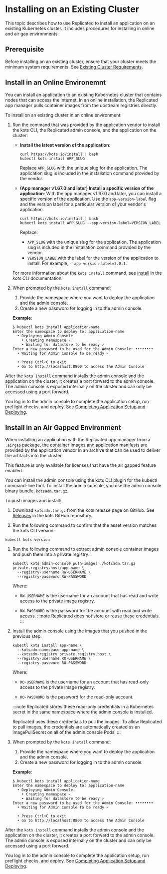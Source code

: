 # Installing on an Existing Cluster

This topic describes how to use Replicated to install an application on an existing Kubernetes cluster. It includes procedures for installing in online and air gap environments.

## Prerequisite

Before installing on an existing cluster, ensure that your cluster meets the minimum system requirements. See [Existing Cluster Requirements](installing-general-requirements#existing-cluster-requirements).

## Install in an Online Environemnt

You can install an application to an existing Kubernetes cluster that contains nodes that can access the internet.
In an online installation, the Replicated app manager pulls container images from the upstream registries directly.

To install on an existing cluster in an online environment:

1. Run the command that was provided by the application vendor to install the kots CLI, the Replicated admin console, and the application on the cluster:

   * **Install the latest version of the application**:

      ```shell
      curl https://kots.io/install | bash
      kubectl kots install APP_SLUG
      ```
      Replace `APP_SLUG` with the unique slug for the application. The application slug is included in the installation command provided by the vendor.

   * **(App manager v1.67.0 and later) Install a specific version of the application**: With the app manager v1.67.0 and later, you can install a specific version of the application. Use the `app-version-label` flag and the version label for a particular version of your vendor's application.

      ```shell
      curl https://kots.io/install | bash
      kubectl kots install APP_SLUG --app-version-label=VERSION_LABEL
      ```
      Replace:
      * `APP_SLUG` with the unique slug for the application. The application slug is included in the installation command provided by the vendor.
      * `VERSION_LABEL` with the label for the version of the application to install. For example, `--app-version-label=3.0.1`.

   For more information about the `kots install` command, see [install](/reference/kots-cli-install) in the _kots CLI_ documentation.

1. When prompted by the `kots install` command:
   1. Provide the namespace where you want to deploy the application and the admin console.
   1. Create a new password for logging in to the admin console.

     **Example**:

     ```shell
     $ kubectl kots install application-name
     Enter the namespace to deploy to: application-name
       • Deploying Admin Console
         • Creating namespace ✓
         • Waiting for datastore to be ready ✓
     Enter a new password to be used for the Admin Console: ••••••••
       • Waiting for Admin Console to be ready ✓

       • Press Ctrl+C to exit
       • Go to http://localhost:8800 to access the Admin Console

     ```

After the `kots install` command installs the admin console and the application on the cluster, it creates a port forward to the admin console. The admin console is exposed internally on the cluster and can only be accessed using a port forward.

You log in to the admin console to complete the application setup, run preflight checks, and deploy. See [Completing Application Setup and Deploying](installing-app-setup).

## Install in an Air Gapped Environment

When installing an application with the Replicated app manager from a `.airgap` package, the container images and application manifests are provided by the application vendor in an archive that can be used to deliver the artifacts into the cluster.

This feature is only available for licenses that have the air gapped feature enabled.

You can install the admin console using the kots CLI plugin for the kubectl command-line tool. To install the admin console, you use the admin console binary bundle, `kotsadm.tar.gz`.

To push images and install:

1. Download `kotsadm.tar.gz` from the kots release page on GitHub. See [Releases](https://github.com/replicatedhq/kots/releases) in the kots GitHub repository.

1. Run the following command to confirm that the asset version matches the kots CLI version:

  ```shell
  kubectl kots version
  ```

1. Run the following command to extract admin console container images and push them into a private registry:

   ```shell
   kubectl kots admin-console push-images ./kotsadm.tar.gz private.registry.host/app-name \
     --registry-username RW-USERNAME \
     --registry-password RW-PASSWORD
   ```

   Where:

   * `RW-USERNAME` is the username for an account that has read and write access to the private image registry.

   * `RW-PASSWORD` is the password for the account with read and write access.
   :::note
   Replicated does not store or reuse these credentials.
   :::

1. Install the admin console using the images that you pushed in the previous step:

   ```shell
   kubectl kots install app-name \
     --kotsadm-namespace app-name \
     --kotsadm-registry private.registry.host \
     --registry-username RO-USERNAME \
     --registry-password RO-PASSWORD
   ```

   Where:

   * `RO-USERNAME` is the username for an account that has read-only access to the private image registry.

   * `RO-PASSWORD` is the password for the read-only account.

   :::note
   Replicated stores these read-only credentials in a Kubernetes secret in the same namespace where the admin console is installed.

   Replicated uses these credentials to pull the images. To allow Replicated to pull images, the credentials are automatically created as an imagePullSecret on all of the admin console Pods.
   :::

1. When prompted by the `kots install` command:
   1. Provide the namespace where you want to deploy the application and the admin console.
   1. Create a new password for logging in to the admin console.

     **Example**:

     ```shell
     $ kubectl kots install application-name
     Enter the namespace to deploy to: application-name
       • Deploying Admin Console
         • Creating namespace ✓
         • Waiting for datastore to be ready ✓
     Enter a new password to be used for the Admin Console: ••••••••
       • Waiting for Admin Console to be ready ✓

       • Press Ctrl+C to exit
       • Go to http://localhost:8800 to access the Admin Console

     ```   

After the `kots install` command installs the admin console and the application on the cluster, it creates a port forward to the admin console. The admin console is exposed internally on the cluster and can only be accessed using a port forward.

You log in to the admin console to complete the application setup, run preflight checks, and deploy. See [Completing Application Setup and Deploying](installing-app-setup).
